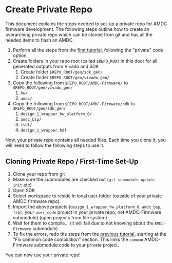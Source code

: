 # Create Private Repo

This document explains the steps needed to set-up a private repo for AMDC firmware development. The following steps outline how to create an overarching private repo which can be cloned from git and has all the needed items to flash an AMDC.

1. Perform all the steps from the [first tutorial](building-and-running-firmware.md), following the "private" code option.
2. Create folders in your repo root (called `$REPO_ROOT` in this doc) for all generated outputs from Vivado and SDK
    1. Create folder `$REPO_ROOT/gen/sdk_gen/`
    2. Create folder `$REPO_ROOT/gen/vivado_gen/`
3. Copy the following from `$REPO_ROOT/AMDC-Firmware/` to `$REPO_ROOT/gen/vivado_gen/`
    1. `hw/`
    2. `amdc/`
4. Copy the following from `$REPO_ROOT/AMDC-Firmware/sdk` to `$REPO_ROOT/gen/sdk_gen/`
    1. `design_1_wrapper_hw_platform_0/`
    2. `amdc_bsp/`
    3. `fsbl/`
    4. `design_1_wrapper.hdf`

Now, your private repo contains all needed files. Each time you clone it, you will need to follow the following steps to use it.

## Cloning Private Repo / First-Time Set-Up

1. Clone your repo from git
2. Make sure the submodules are checked out (`git submodule update --init` etc)
3. Open SDK
4. Select workspace to reside in local user folder (outside of your private AMDC firmware repo).
5. Import the above projects (`design_1_wrapper_hw_platform_0`, `amdc_bsp`, `fsbl`, your `user_code` project in your private repo, not AMDC-Firmware submodule) (open projects from file system)
6. Wait for them to compile... (it will fail due to not knowing about the `AMDC-Firmware` submodule)
7. To fix the errors, redo the steps from the [previous tutorial](building-and-running-firmware.md), starting at the "Fix common code compilation" section. This links the `common` AMDC-Firmware submodule code to your private project.

You can now use your private repo!
